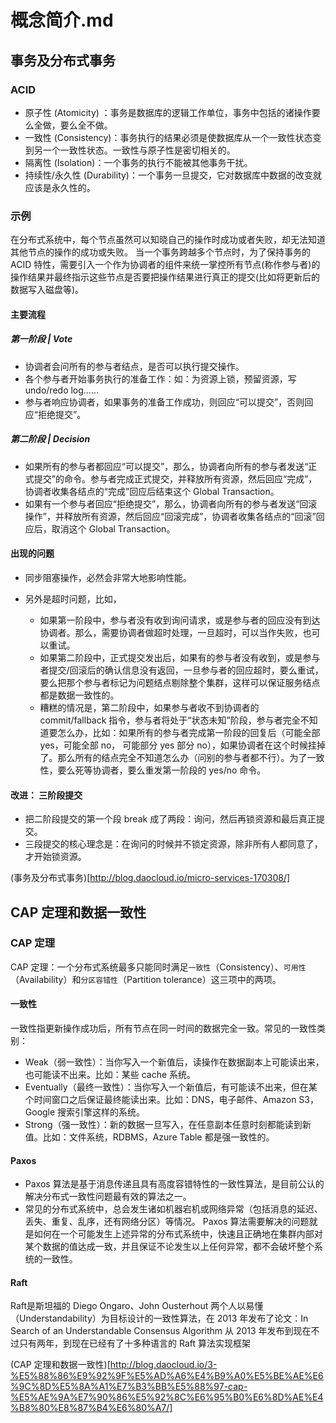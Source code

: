 # 概念简介.md


## 事务及分布式事务

### ACID
- 原子性 (Atomicity) ：事务是数据库的逻辑工作单位，事务中包括的诸操作要么全做，要么全不做。
- 一致性 (Consistency)：事务执行的结果必须是使数据库从一个一致性状态变到另一个一致性状态。一致性与原子性是密切相关的。
- 隔离性 (Isolation)：一个事务的执行不能被其他事务干扰。
- 持续性/永久性 (Durability)：一个事务一旦提交，它对数据库中数据的改变就应该是永久性的。

### 示例
在分布式系统中，每个节点虽然可以知晓自己的操作时成功或者失败，却无法知道其他节点的操作的成功或失败。
当一个事务跨越多个节点时，为了保持事务的 ACID 特性，需要引入一个作为协调者的组件来统一掌控所有节点(称作参与者)的操作结果并最终指示这些节点是否要把操作结果进行真正的提交(比如将更新后的数据写入磁盘等)。


#### 主要流程

##### 第一阶段 |  Vote 

- 协调者会问所有的参与者结点，是否可以执行提交操作。
- 各个参与者开始事务执行的准备工作：如：为资源上锁，预留资源，写 undo/redo log……
- 参与者响应协调者，如果事务的准备工作成功，则回应“可以提交”，否则回应“拒绝提交”。

##### 第二阶段 |  Decision 

- 如果所有的参与者都回应“可以提交”，那么，协调者向所有的参与者发送“正式提交”的命令。参与者完成正式提交，并释放所有资源，然后回应“完成”，协调者收集各结点的“完成”回应后结束这个 Global Transaction。
- 如果有一个参与者回应“拒绝提交”，那么，协调者向所有的参与者发送“回滚操作”，并释放所有资源，然后回应“回滚完成”，协调者收集各结点的“回滚”回应后，取消这个 Global Transaction。

#### 出现的问题

- 同步阻塞操作，必然会非常大地影响性能。

- 另外是超时问题，比如，

	- 如果第一阶段中，参与者没有收到询问请求，或是参与者的回应没有到达协调者。那么，需要协调者做超时处理，一旦超时，可以当作失败，也可以重试。
	- 如果第二阶段中，正式提交发出后，如果有的参与者没有收到，或是参与者提交/回滚后的确认信息没有返回，一旦参与者的回应超时，要么重试，要么把那个参与者标记为问题结点剔除整个集群，这样可以保证服务结点都是数据一致性的。
	- 糟糕的情况是，第二阶段中，如果参与者收不到协调者的 commit/fallback 指令，参与者将处于“状态未知”阶段，参与者完全不知道要怎么办，比如：如果所有的参与者完成第一阶段的回复后（可能全部 yes，可能全部 no，
		可能部分 yes 部分 no），如果协调者在这个时候挂掉了。那么所有的结点完全不知道怎么办（问别的参与者都不行）。为了一致性，要么死等协调者，要么重发第一阶段的 yes/no 命令。

#### 改进： 三阶段提交
- 把二阶段提交的第一个段 break 成了两段：询问，然后再锁资源和最后真正提交。
- 三段提交的核心理念是：在询问的时候并不锁定资源，除非所有人都同意了，才开始锁资源。	

(事务及分布式事务)[http://blog.daocloud.io/micro-services-170308/]

## CAP 定理和数据一致性

### CAP 定理

CAP 定理：一个分布式系统最多只能同时满足`一致性`（Consistency）、`可用性`（Availability）和`分区容错性`（Partition tolerance）这三项中的两项。

#### 一致性
一致性指更新操作成功后，所有节点在同一时间的数据完全一致。常见的一致性类别：

- Weak（弱一致性）：当你写入一个新值后，读操作在数据副本上可能读出来，也可能读不出来。比如：某些 cache 系统。
- Eventually（最终一致性）：当你写入一个新值后，有可能读不出来，但在某个时间窗口之后保证最终能读出来。比如：DNS，电子邮件、Amazon S3，Google 搜索引擎这样的系统。
- Strong（强一致性）：新的数据一旦写入，在任意副本任意时刻都能读到新值。比如：文件系统，RDBMS，Azure Table 都是强一致性的。

#### Paxos
- Paxos 算法是基于消息传递且具有高度容错特性的一致性算法，是目前公认的解决分布式一致性问题最有效的算法之一。
- 常见的分布式系统中，总会发生诸如机器宕机或网络异常（包括消息的延迟、丢失、重复、乱序，还有网络分区）等情况。
	Paxos 算法需要解决的问题就是如何在一个可能发生上述异常的分布式系统中，快速且正确地在集群内部对某个数据的值达成一致，并且保证不论发生以上任何异常，都不会破坏整个系统的一致性。

#### Raft
Raft是斯坦福的 Diego Ongaro、John Ousterhout 两个人以易懂（Understandability）为目标设计的一致性算法，在 2013 年发布了论文：In Search of an Understandable Consensus Algorithm
从 2013 年发布到现在不过只有两年，到现在已经有了十多种语言的 Raft 算法实现框架

(CAP 定理和数据一致性)[http://blog.daocloud.io/3-%E5%88%86%E9%92%9F%E5%AD%A6%E4%B9%A0%E5%BE%AE%E6%9C%8D%E5%8A%A1%E7%B3%BB%E5%88%97-cap-%E5%AE%9A%E7%90%86%E5%92%8C%E6%95%B0%E6%8D%AE%E4%B8%80%E8%87%B4%E6%80%A7/]

